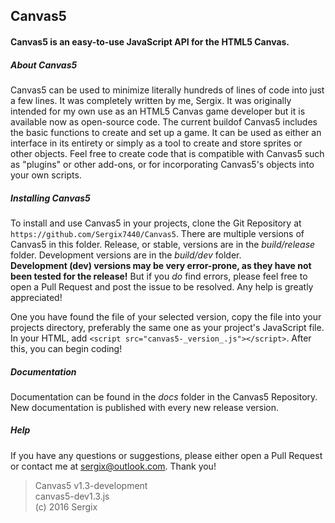 ## Canvas5
#### Canvas5 is an easy-to-use JavaScript API for the HTML5 Canvas.

##### About Canvas5

  Canvas5 can be used to minimize literally hundreds of lines of code into just a few lines. It was completely written by me, Sergix. It was originally intended for my own use as an HTML5 Canvas game developer but it is available now as open-source code. The current buildof Canvas5 includes the basic functions to create and set up a game. It can be used as either an interface in its entirety or simply as a tool to create and store sprites or other objects. Feel free to create code that is compatible with Canvas5 such as "plugins" or other  add-ons, or for incorporating Canvas5's objects into your own scripts.  

##### Installing Canvas5

  To install and use Canvas5 in your projects, clone the Git Repository at `https://github.com/Sergix7440/Canvas5`. There are multiple versions of Canvas5 in this folder. Release, or stable, versions are in the _build/release_ folder. Development versions are in the _build/dev_ folder.  
  __Development (dev) versions may be very error-prone, as they have not been tested for the release!__ But if you _do_ find errors, please feel free to open a Pull Request and post the issue to be resolved. Any help is greatly appreciated!  
  
  One you have found the file of your selected version, copy the file into your projects directory, preferably the same one as your project's JavaScript file. In your HTML, add `<script src="canvas5-_version_.js"></script>`. After this, you can begin coding!

##### Documentation

  Documentation can be found in the _docs_ folder in the Canvas5 Repository. New documentation is published with every new release version.

##### Help

  If you have any questions or suggestions, please either open a Pull Request or contact me at [sergix@outlook.com](mailto:sergix@outlook.com). Thank you!


> Canvas5 v1.3-development  
> canvas5-dev1.3.js  
> (c) 2016 Sergix  
